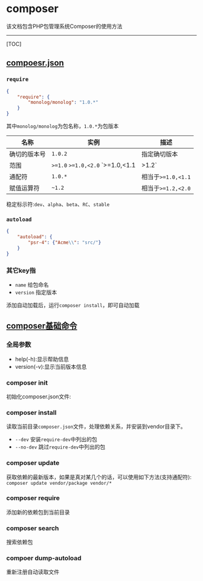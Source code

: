 # composer
该文档包含PHP包管理系统Composer的使用方法

---

[TOC]

## [compoesr.json](http://docs.phpcomposer.com/04-schema.html#Package-links)

### `require`

```json
{
    "require": {
        "monolog/monolog": "1.0.*"
    }
}

```

其中`monolog/monolog`为包名称，`1.0.*`为包版本

|名称|实例|描述|
|---|---|---|
|确切的版本号|`1.0.2`|指定确切版本|
|范围|`>=1.0` `>=1.0,<2.0` `>=1.0,<1.1|>1.2`|逗号被视为**And**,\|被视为**Or**|
|通配符|`1.0.*`|相当于`>=1.0,<1.1`|
|赋值运算符|`~1.2`|相当于`>=1.2,<2.0`|

稳定标示符:`dev`、`alpha`、`beta`、`RC`、`stable`

### `autoload`

```json
{
    "autoload": {
        "psr-4": {"Acme\\": "src/"}
    }
}
```

### 其它key指
- `name` 给包命名
- `version` 指定版本


添加自动加载后，运行`composer install`，即可自动加载


## [composer基础命令](http://docs.phpcomposer.com/03-cli.html)

### 全局参数
- help(-h):显示帮助信息
- version(-v):显示当前版本信息


### composer init
初始化composer.json文件:

### composer install
读取当前目录`composer.json`文件，处理依赖关系，并安装到vendor目录下。

- `--dev` 安装`require-dev`中列出的包
- `--no-dev` 跳过`require-dev`中列出的包

### composer update
获取依赖的最新版本，如果是真对某几个的话，可以使用如下方法(支持通配符):  
`composer update vendor/package vendor/*`

### composer require
添加新的依赖包到当前目录

### composer search
搜索依赖包

### compoer dump-autoload
重新注册自动读取文件
